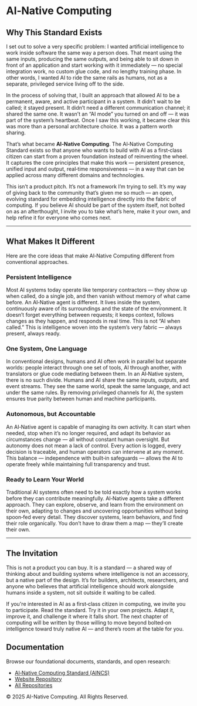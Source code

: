 <html lang="en">
<head>
  <meta charset="UTF-8">
  <meta name="viewport" content="width=device-width, initial-scale=1.0">
  <meta name="description" content="AI-Native Computing - Defining the future of AI-driven software architectures.">
  <meta name="keywords" content="AI-Native Computing, AI, Software Architecture, Standards, Open Source">
  <link rel="stylesheet" href="{{ 'style.css' | relative_url }}">
</head>
<body>
  <div class="container">
  <h1>AI‑Native Computing</h1>

  <h2>Why This Standard Exists</h2>
  <p>I set out to solve a very specific problem: I wanted artificial intelligence to work inside software the same way a person does. That meant using the same inputs, producing the same outputs, and being able to sit down in front of an application and start working with it immediately — no special integration work, no custom glue code, and no lengthy training phase. In other words, I wanted AI to ride the same rails as humans, not as a separate, privileged service living off to the side.</p>
  
  <p>In the process of solving that, I built an approach that allowed AI to be a permanent, aware, and active participant in a system. It didn’t wait to be called; it stayed present. It didn’t need a different communication channel; it shared the same one. It wasn’t an “AI mode” you turned on and off — it was part of the system’s heartbeat. Once I saw this working, it became clear this was more than a personal architecture choice. It was a pattern worth sharing.</p>
  
  <p>That’s what became <strong>AI‑Native Computing</strong>. The AI‑Native Computing Standard exists so that anyone who wants to build with AI as a first‑class citizen can start from a proven foundation instead of reinventing the wheel. It captures the core principles that make this work — persistent presence, unified input and output, real‑time responsiveness — in a way that can be applied across many different domains and technologies.</p>
  
  <p>This isn’t a product pitch. It’s not a framework I’m trying to sell. It’s my way of giving back to the community that’s given me so much — an open, evolving standard for embedding intelligence directly into the fabric of computing. If you believe AI should be part of the system itself, not bolted on as an afterthought, I invite you to take what’s here, make it your own, and help refine it for everyone who comes next.</p>
  
  <hr />
  
  <h2>What Makes It Different</h2>
  <p>Here are the core ideas that make AI‑Native Computing different from conventional approaches.</p>
  
  <h3><strong>Persistent Intelligence</strong></h3>
  <p>Most AI systems today operate like temporary contractors — they show up when called, do a single job, and then vanish without memory of what came before. An AI‑Native agent is different. It lives inside the system, continuously aware of its surroundings and the state of the environment. It doesn’t forget everything between requests; it keeps context, follows changes as they happen, and responds in real time. This is not “AI when called.” This is intelligence woven into the system’s very fabric — always present, always ready.</p>
  
  <h3><strong>One System, One Language</strong></h3>
  <p>In conventional designs, humans and AI often work in parallel but separate worlds: people interact through one set of tools, AI through another, with translators or glue code mediating between them. In an AI‑Native system, there is no such divide. Humans and AI share the same inputs, outputs, and event streams. They see the same world, speak the same language, and act under the same rules. By removing privileged channels for AI, the system ensures true parity between human and machine participants.</p>
  
  <h3><strong>Autonomous, but Accountable</strong></h3>
  <p>An AI‑Native agent is capable of managing its own activity. It can start when needed, stop when it’s no longer required, and adapt its behavior as circumstances change — all without constant human oversight. But autonomy does not mean a lack of control. Every action is logged, every decision is traceable, and human operators can intervene at any moment. This balance — independence with built‑in safeguards — allows the AI to operate freely while maintaining full transparency and trust.</p>
  
  <h3><strong>Ready to Learn Your World</strong></h3>
  <p>Traditional AI systems often need to be told exactly how a system works before they can contribute meaningfully. AI‑Native agents take a different approach. They can explore, observe, and learn from the environment on their own, adapting to changes and uncovering opportunities without being spoon‑fed every detail. They discover systems, learn behaviors, and find their role organically. You don’t have to draw them a map — they’ll create their own.</p>
  
  <hr />
  
  <h2>The Invitation</h2>
  <p>This is not a product you can buy. It is a standard — a shared way of thinking about and building systems where intelligence is not an accessory, but a native part of the design. It’s for builders, architects, researchers, and anyone who believes that artificial intelligence should work alongside humans inside a system, not sit outside it waiting to be called.</p>
  
  <p>If you're interested in AI as a first‑class citizen in computing, we invite you to participate. Read the standard. Try it in your own projects. Adapt it, improve it, and challenge it where it falls short. The next chapter of computing will be written by those willing to move beyond bolted‑on intelligence toward truly native AI — and there’s room at the table for you.</p>
  
  <h2>Documentation</h2>
  <p>Browse our foundational documents, standards, and open research:</p>
  <ul>
    <li><a href="https://github.com/AI-Native-Computing/AINCS-Standard">AI‑Native Computing Standard (AINCS)</a></li>
    <li><a href="https://github.com/AI-Native-Computing/AINativeComputing-Website">Website Repository</a></li>
    <li><a href="https://github.com/AI-Native-Computing">All Repositories</a></li>
  </ul>

  </div>

  <footer>
    &copy; 2025 AI-Native Computing. All Rights Reserved.
  </footer>

</body>
</html>

